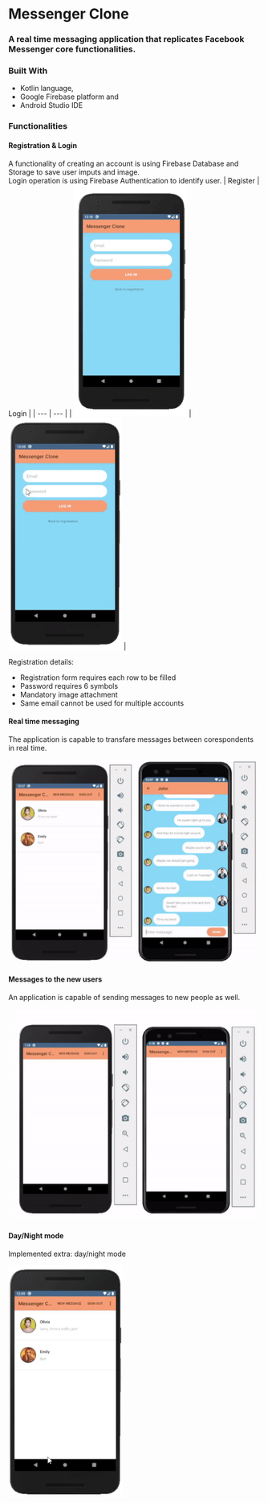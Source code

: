 # Messenger Clone

### A real time messaging application that replicates Facebook Messenger core functionalities.

### Built With 
* Kotlin language,
* Google Firebase platform and
* Android Studio IDE

### Functionalities

#### Registration & Login
A functionality of creating an account is using Firebase Database and Storage to save user imputs and image.  
Login operation is using Firebase Authentication to identify user.
| Register | Login |
| --- | --- |
| ![register.gif](/readme-visuals/register.gif) | ![login.gif](/readme-visuals/login.gif) |

Registration details:
* Registration form requires each row to be filled
* Password requires 6 symbols
* Mandatory image attachment
* Same email cannot be used for multiple accounts

#### Real time messaging

The application is capable to transfare messages between corespondents in real time.

![chat.gif](/readme-visuals/chat.gif)

#### Messages to the new users

An application is capable of sending messages to new people as well.

![newMessage.gif](/readme-visuals/newMessage.gif)

#### Day/Night mode

Implemented extra: day/night mode

![day-night.gif](/readme-visuals/day-night.gif)


